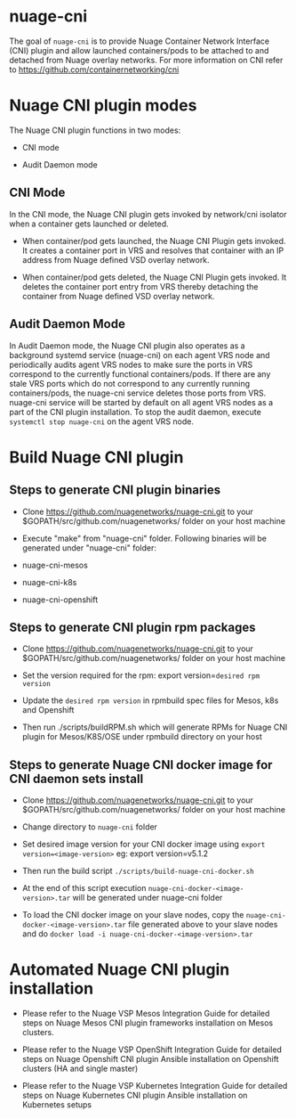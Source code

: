 # nuage-cni

The goal of `nuage-cni` is to provide Nuage Container Network Interface (CNI) plugin and allow launched containers/pods to be attached to and detached from Nuage overlay networks. For more information on CNI refer to https://github.com/containernetworking/cni


# Nuage CNI plugin modes

The Nuage CNI plugin functions in two modes:

- CNI mode

- Audit Daemon mode

## CNI Mode

In the CNI mode, the Nuage CNI plugin gets invoked by network/cni isolator when a container gets launched or deleted.

 - When container/pod gets launched, the Nuage CNI Plugin gets invoked. It creates a container port in VRS and resolves that container with an IP address from Nuage defined VSD overlay network.

 - When container/pod gets deleted, the Nuage CNI Plugin gets invoked. It deletes the container port entry from VRS thereby detaching the container from Nuage defined VSD overlay network.

## Audit Daemon Mode

In Audit Daemon mode, the Nuage CNI plugin also operates as a background systemd service (nuage-cni) on each agent VRS node and periodically audits agent VRS nodes to make sure the ports in VRS correspond to the currently functional containers/pods. If there are any stale VRS ports which do not correspond to any currently running containers/pods, the nuage-cni service deletes those ports from VRS. nuage-cni service will be started by default on all agent VRS nodes as a part of the CNI plugin installation. To stop the audit daemon, execute `systemctl stop nuage-cni` on the agent VRS node.


# Build Nuage CNI plugin

## Steps to generate CNI plugin binaries

- Clone https://github.com/nuagenetworks/nuage-cni.git to your $GOPATH/src/github.com/nuagenetworks/ folder on your host machine

- Execute "make" from "nuage-cni" folder. Following binaries will be generated under "nuage-cni" folder:

 - nuage-cni-mesos
 - nuage-cni-k8s
 - nuage-cni-openshift

## Steps to generate CNI plugin rpm packages

- Clone https://github.com/nuagenetworks/nuage-cni.git to your $GOPATH/src/github.com/nuagenetworks/ folder on your host machine

- Set the version required for the rpm: export version=`desired rpm version`

- Update the `desired rpm version` in rpmbuild spec files for Mesos, k8s and Openshift

- Then run ./scripts/buildRPM.sh which will generate RPMs for Nuage CNI plugin for Mesos/K8S/OSE under rpmbuild directory on your host


## Steps to generate Nuage CNI docker image for CNI daemon sets install

- Clone https://github.com/nuagenetworks/nuage-cni.git to your $GOPATH/src/github.com/nuagenetworks/ folder on your host machine

- Change directory to `nuage-cni` folder

- Set desired image version for your CNI docker image using `export version=<image-version>` eg: export version=v5.1.2

- Then run the build script `./scripts/build-nuage-cni-docker.sh`

- At the end of this script execution `nuage-cni-docker-<image-version>.tar` will be generated under nuage-cni folder

- To load the CNI docker image on your slave nodes, copy the `nuage-cni-docker-<image-version>.tar` file generated above to your slave nodes and do `docker load -i nuage-cni-docker-<image-version>.tar`


# Automated Nuage CNI plugin installation

- Please refer to the Nuage VSP Mesos Integration Guide for detailed steps on Nuage Mesos CNI plugin frameworks installation on Mesos clusters.

- Please refer to the Nuage VSP OpenShift Integration Guide for detailed steps on Nuage Openshift CNI plugin Ansible installation on Openshift clusters (HA and single master)

- Please refer to the Nuage VSP Kubernetes Integration Guide for detailed steps on Nuage Kubernetes CNI plugin Ansible installation on Kubernetes setups

